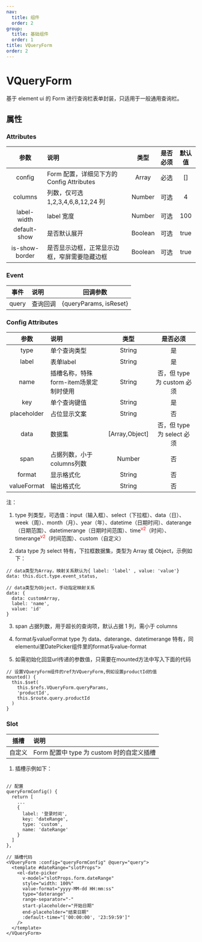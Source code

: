 ```yaml
---
nav:
  title: 组件
  order: 2
group:
  title: 基础组件
  order: 1
title: VQueryForm
order: 2
---
```


# VQueryForm

基于 element ui 的 Form 进行查询栏表单封装，只适用于一般通用查询栏。

## 属性

### Attributes

|    参数     | 说明                                          |  类型   | 是否必须 | 默认值 |
| :---------: | :-------------------------------------------- | :-----: | :------: | :----: |
|   config     | Form 配置，详细见下方的 Config Attributes |  Array  |   必选   |   []   |
|   columns   | 列数，仅可选 1,2,3,4,6,8,12,24 列               | Number  |   可选   |   4    |
| label-width  | label 宽度                                    | Number  |   可选   |  100   |
| default-show | 是否默认展开                                  | Boolean |   可选   |  true  |
| is-show-border | 是否显示边框，正常显示边框，窄屏需要隐藏边框                               | Boolean |   可选   |  true  |


### Event

| 事件  | 说明     |        回调参数        |
| :---: | :------- | :--------------------: |
| query | 查询回调 | {queryParams, isReset} |

### Config Attributes

|    参数     | 说明                        |      类型      |          是否必须          |
| :---------: | :-------------------------- | :------------: | :------------------------: |
|    type     | 单个查询类型                |     String     |             是             |
|    label     | 表单label                |     String     |             是             |
|    name     | 插槽名称，特殊form-item场景定制时使用         |     String     |            否，但 type 为 custom 必须             |
|     key     | 单个查询键值                |     String     |             是             |
| placeholder | 占位显示文案                |     String     |             否             |
|    data     | 数据集 | [Array,Object] | 否，但 type 为 select 必须 |
|    span     | 占据列数，小于columns列数        |     Number     |             否             |
|    format     | 显示格式化                    |     String     |             否             |
|    valueFormat     | 输出格式化                    |     String     |             否             |

注：

1. type
   列类型，可选值：input（输入框）、select（下拉框）、data（日）、week（周）、month（月）、year（年）、datetime（日期时间）、daterange（日期范围）、datetimerange（日期时间范围）、time<sup style="color: red">v2</sup>（时间）、timerange<sup style="color: red">v2</sup>（时间范围）、custom（自定义）

2. data
   type 为 select 特有，下拉框数据集，类型为 Array 或 Object，示例如下：

```
// data类型为Array，映射关系默认为{ label: 'label' , value: 'value'}
data: this.dict.type.event_status,

// data类型为Object，手动指定映射关系
data: {
  data: customArray,
  label: 'name',
  value: 'id'
}

```

3. span
   占据列数，用于超长的查询项，默认占据 1 列，需小于 columns
  
4. format与valueFormat
  type 为 data、daterange、datetimerange 特有，同elementui里DatePicker组件里的format与value-format

5. 如需初始化回显url传递的参数值，只需要在mounted方法中写入下面的代码
```
// 设置VQueryForm组件的ref为VQueryForm,例如设置productId的值
mounted() {
  this.$set(
    this.$refs.VQueryForm.queryParams,
    'productId',
    this.$route.query.productId
  )
}
```

### Slot

|  插槽  | 说明                                      |
| :----: | :---------------------------------------- |
| 自定义 | Form 配置中 type 为 custom 时的自定义插槽 |

1. 插槽示例如下：

```

// 配置
queryFormConfig() {
  return [
    ...
    {
      label: '登录时间',
      key: 'dateRange',
      type: 'custom',
      name: 'dateRange'
    }
  ]
},

// 插槽代码
<VQueryForm :config="queryFormConfig" @query="query">
  <template #dateRange="slotProps">
    <el-date-picker
      v-model="slotProps.form.dateRange"
      style="width: 100%"
      value-format="yyyy-MM-dd HH:mm:ss"
      type="daterange"
      range-separator="-"
      start-placeholder="开始日期"
      end-placeholder="结束日期"
      :default-time="['00:00:00', '23:59:59']"
    />
  </template>
</VQueryForm>

```


